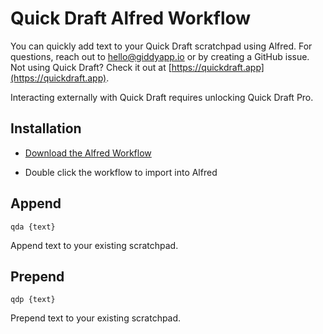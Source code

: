 # Quick Draft Alfred Workflow

You can quickly add text to your Quick Draft scratchpad using Alfred. For questions, reach out to [hello@giddyapp.io](mailto:hello@giddyapp.io) or by creating a GitHub issue. Not using Quick Draft? Check it out at [https://quickdraft.app](https://quickdraft.app).

Interacting externally with Quick Draft requires unlocking Quick Draft Pro. 

## Installation

- [Download the Alfred Workflow](https://github.com/giddyapp/quick-draft-alfred-workflow/blob/master/Quick%20Draft.alfredworkflow?raw=true)

- Double click the workflow to import into Alfred

## Append

`qda {text}`

Append text to your existing scratchpad.

## Prepend

`qdp {text}` 

Prepend text to your existing scratchpad.

